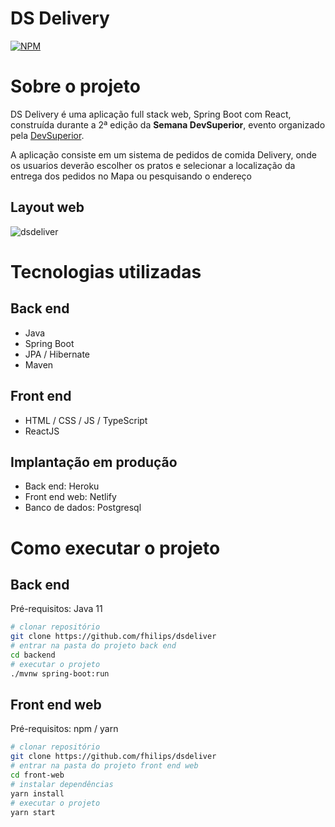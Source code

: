 # DS Delivery
[![NPM](https://img.shields.io/npm/l/react)](https://github.com/fhilips/dsdeliver/blob/main/LICENSE) 

# Sobre o projeto

DS Delivery é uma aplicação full stack web, Spring Boot com React, construída durante a 2ª edição da **Semana DevSuperior**, evento organizado pela [DevSuperior](https://devsuperior.com "Site da DevSuperior").

A aplicação consiste em um sistema de pedidos de comida Delivery, onde os usuarios deverão escolher os pratos e selecionar a
localização da entrega dos pedidos no Mapa ou pesquisando o endereço


## Layout web
![dsdeliver](https://github.com/fhilips/dsdeliver/blob/main/front-web/src/Assets/telas.gif)


# Tecnologias utilizadas
## Back end
- Java
- Spring Boot
- JPA / Hibernate
- Maven

## Front end
- HTML / CSS / JS / TypeScript
- ReactJS

## Implantação em produção
- Back end: Heroku
- Front end web: Netlify
- Banco de dados: Postgresql

# Como executar o projeto

## Back end
Pré-requisitos: Java 11

```bash
# clonar repositório
git clone https://github.com/fhilips/dsdeliver
# entrar na pasta do projeto back end
cd backend
# executar o projeto
./mvnw spring-boot:run
```

## Front end web
Pré-requisitos: npm / yarn

```bash
# clonar repositório
git clone https://github.com/fhilips/dsdeliver
# entrar na pasta do projeto front end web
cd front-web
# instalar dependências
yarn install
# executar o projeto
yarn start
```
